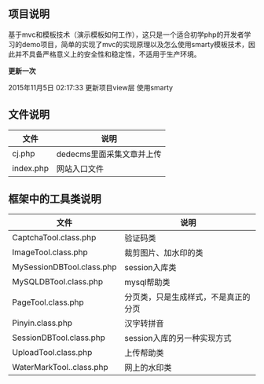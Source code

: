 ## 项目说明

基于mvc和模板技术（演示模板如何工作），这只是一个适合初学php的开发者学习的demo项目，简单的实现了mvc的实现原理以及怎么使用smarty模板技术，因此并不具备严格意义上的安全性和稳定性，不适用于生产环境。

**更新一次**

2015年11月5日 02:17:33 更新项目view层 使用smarty

## 文件说明

|文件|说明|
|---|---|
|cj.php|dedecms里面采集文章并上传|
|index.php|网站入口文件|

## 框架中的工具类说明

|文件|说明|
|---|---|
|CaptchaTool.class.php|验证码类|
|ImageTool.class.php|裁剪图片、加水印的类|
|MySessionDBTool.class.php|session入库类|
|MySQLDBTool.class.php|mysql帮助类|
|PageTool.class.php|分页类，只是生成样式，不是真正的分页|
|Pinyin.class.php|汉字转拼音|
|SessionDBTool.class.php|session入库的另一种实现方式|
|UploadTool.class.php|上传帮助类|
|WaterMarkTool..class.php|网上的水印类|

